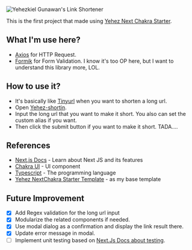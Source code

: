 ![Yehezkiel Gunawan's Link Shortener](<https://socialify.git.ci/yehezkielgunawan/yehez-shortin/image?description=1&descriptionEditable=Yehezkiel%20Gunawan%27s%20link%20shortener%20(using%20tinyurl.com%20API)&font=Inter&logo=https%3A%2F%2Fimage.flaticon.com%2Ficons%2Fpng%2F512%2F1242%2F1242462.png&owner=1&pattern=Brick%20Wall&theme=Dark>)

This is the first project that made using [Yehez Next Chakra Starter](https://yehez-nextchakra-starter.yehezgun.com/).

## What I'm use here?

- [Axios](https://axios-http.com/) for HTTP Request.
- [Formik](https://formik.org/) for Form Validation. I know it's too OP here, but I want to understand this library more, LOL.

## How to use it?

- It's basically like [Tinyurl](https://tinyurl.com) when you want to shorten a long url.
- Open [Yehez-shortin](https://link.yehezgun.com).
- Input the long url that you want to make it short. You also can set the custom alias if you want.
- Then click the submit button if you want to make it short. TADA....

## References

- [Next.js Docs](https://nextjs.org/docs/getting-started) - Learn about Next JS and its features
- [Chakra UI](https://chakra-ui.com/) - UI component
- [Typescript](https://www.typescriptlang.org/) - The programming language
- [Yehez NextChakra Starter Template](https://yehez-nextchakra-starter.yehezgun.com/) - as my base template

## Future Improvement

- [X] Add Regex validation for the long url input
- [X] Modularize the related components if needed.
- [X] Use modal dialog as a confirmation and display the link result there.
- [X] Update error message in modal.
- [ ] Implement unit testing based on [Next.Js Docs about testing](https://nextjs.org/docs/testing).

